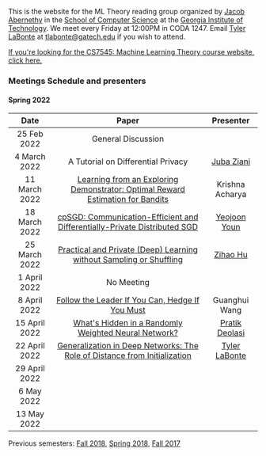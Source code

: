 This is the website for the ML Theory reading group organized by [Jacob Abernethy](https://www.cc.gatech.edu/~jabernethy9/) in the [School of Computer Science](https://www.scs.gatech.edu/) at the [Georgia Institute of Technology](http://www.gatech.edu/). We meet every Friday at 12:00PM in CODA 1247. Email [Tyler LaBonte](https://tyler-labonte.com) at <tlabonte@gatech.edu> if you wish to attend. 

[If you're looking for the CS7545: Machine Learning Theory course website, click here.](./CS7545)

### Meetings Schedule and presenters

#### Spring 2022

| Date          | Paper                                                                                                              | Presenter                                                              |
| :-----------: | :----------------------------------------------------------------------------------------------------------------: | :-----------------------------------------------------------------------: |
| 25 Feb 2022   | General Discussion                                                                                                 |                                                                           |
| 4 March 2022  | A Tutorial on Differential Privacy                                                                                 | [Juba Ziani](https://www.isye.gatech.edu/users/juba-ziani)          |
| 11 March 2022 | [Learning from an Exploring Demonstrator: Optimal Reward Estimation for Bandits](https://arxiv.org/abs/2106.14866) | Krishna Acharya                                                           |
| 18 March 2022 | [cpSGD: Communication-Efficient and Differentially-Private Distributed SGD](https://arxiv.org/abs/1805.10559)      | [Yeojoon Youn](https://www.linkedin.com/in/yeojoon-youn-84971b168)    |
| 25 March 2022 | [Practical and Private (Deep) Learning without Sampling or Shuffling](https://arxiv.org/abs/2103.00039)            | [Zihao Hu](https://zihaohu.github.io/)                            |
| 1 April 2022  | No Meeting                                                                                                         |                                                                           |
| 8 April 2022  | [Follow the Leader If You Can, Hedge If You Must](https://arxiv.org/abs/1301.0534)                                 | Guanghui Wang                                                             |
| 15 April 2022 | [What's Hidden in a Randomly Weighted Neural Network?](https://arxiv.org/abs/1911.13299)                           | [Pratik Deolasi](https://www.linkedin.com/in/pratik-deolasi-71a679194/) |
| 22 April 2022 | [Generalization in Deep Networks: The Role of Distance from Initialization](https://arxiv.org/abs/1901.01672)      | [Tyler LaBonte](https://tyler-labonte.com)                             |
| 29 April 2022 | | |
| 6 May 2022    | | |
| 13 May 2022   | | |

Previous semesters: [Fall 2018](fall18), [Spring 2018](spring18), [Fall 2017](fall17)
